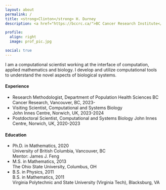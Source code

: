 ```yaml
---
layout: about
permalink: /
title: <strong>Clinton</strong> H. Durney 
description: <a href="https://bccrc.ca/">BC Cancer Research Institute</a>

profile:
  align: right
  image: prof_pic.jpg 

social: true
---
```

I am a computational scientist working at the interface of computation, applied mathematics and biology. I develop and utilize computational tools to understand the novel aspects of biological systems.

#### Experience
* Research Methodologist, Department of Population Health Sciences
BC Cancer Research, Vancouver, BC, 2023-
* Visiting Scientist, Computational and Systems Biology  
John Innes Centre, Norwich, UK, 2023-2024
* Postdoctoral Scientist, Computational and Systems Biology
John Innes Centre, Norwich, UK, 2020-2023

#### Education
* Ph.D. in Mathematics, 2020  
University of British Columbia, Vancouver, BC  
Mentor: James J. Feng
* M.S. in Mathematics, 2013  
The Ohio State University, Columbus, OH
* B.S. in Physics, 2011  
B.S. in Mathematics, 2011   
Virginia Polytechnic and State University (Virginia Tech), Blacksburg, VA






